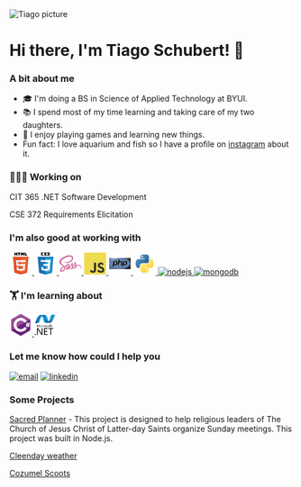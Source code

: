 <img src='https://tiagoschubert.github.io/port/1649813693601.jpg' alt="Tiago picture" width="250"/>
<h1> Hi there, I'm Tiago Schubert! 👋 </h1>

<h3>A bit about me</h3>
<ul>
<li>🎓 I'm doing a BS in Science of Applied Technology at BYUI.
<li>📚 I spend most of my time learning and taking care of my two daughters.
<li>🧠 I enjoy playing games and learning new things.
<li>Fun fact: I love aquarium and fish so I have a profile on <a href="https://www.instagram.com/seuaqua">instagram</a> about it.
</ul>

<h3>👨🏽‍💻 Working on</h3>
<p> CIT 365 .NET Software Development </p>
<p> CSE 372 Requirements Elicitation </p>
 
<h3>I'm also good at working with</h3>
<a href="https://www.w3.org/html/" target="_blank"> <img src="https://raw.githubusercontent.com/devicons/devicon/master/icons/html5/html5-original-wordmark.svg" alt="html5" width="40" height="40"/> </a> <a href="https://www.w3schools.com/css/" target="_blank"> <img src="https://raw.githubusercontent.com/devicons/devicon/master/icons/css3/css3-original-wordmark.svg" alt="css3" width="40" height="40"/> </a> <a href="https://sass-lang.com" target="_blank"> <img src="https://raw.githubusercontent.com/devicons/devicon/master/icons/sass/sass-original.svg" alt="sass" width="40" height="40"/> </a> <a href="https://developer.mozilla.org/en-US/docs/Web/JavaScript" target="_blank"> <img src="https://raw.githubusercontent.com/devicons/devicon/master/icons/javascript/javascript-original.svg" alt="javascript" width="40" height="40"/> </a> <a href="https://www.php.net" target="_blank"> <img src="https://raw.githubusercontent.com/devicons/devicon/master/icons/php/php-original.svg" alt="php" width="40" height="40"/> </a>   <a href="https://www.python.org" target="_blank"> <img src="https://raw.githubusercontent.com/devicons/devicon/master/icons/python/python-original.svg" alt="python" width="40" height="40"/> </a> <a href="https://nodejs.org/en/" target="_blank"> <img src="https://seeklogo.com/images/N/nodejs-logo-FBE122E377-seeklogo.com.png" alt="nodejs" width="40" height="40"/> </a>
<a href="https://www.mongodb.com/" target="_blank"> <img src="https://infinapps.com/wp-content/uploads/2018/10/mongodb-logo.png" alt="mongodb" width="40" height="40"/> </a>


<h3>🏋️ I'm learning about</h3>
<a href="https://www.w3schools.com/cs/" target="_blank" rel="noreferrer"> <img src="https://raw.githubusercontent.com/devicons/devicon/master/icons/csharp/csharp-original.svg" alt="csharp" width="40" height="40"/> </a>
<a href="https://dotnet.microsoft.com/" target="_blank" rel="noreferrer"> <img src="https://raw.githubusercontent.com/devicons/devicon/master/icons/dot-net/dot-net-original-wordmark.svg" alt="dotnet" width="40" height="40"/> </a>

<h3>Let me know how could I help you</h3>
<a href = "mailto: schubert.tiago@gmail.com"><img src="https://cdn-icons-png.flaticon.com/512/281/281769.png" alt="email" width="40" height="40"/></a>
<a href = "https://www.linkedin.com/in/tiago-schubert/"><img src="https://cdn-icons-png.flaticon.com/512/174/174857.png" alt="linkedin" width="40" height="40"/></a>

<h3>Some Projects</h3>
<p><a href="http://sacredplanner.xyz/">Sacred Planner</a> - This project is designed to help religious leaders of The Church of Jesus Christ of Latter-day Saints organize Sunday meetings. This project was built in Node.js.</p>
<p><a href="https://tiagoschubert.github.io/trebuhcsogait.github.io/lesson11/preston/preston.html">Cleenday weather</a></p>
<p><a href="https://tiagoschubert.github.io/trebuhcsogait.github.io/final/tours.html">Cozumel Scoots</a></p>

